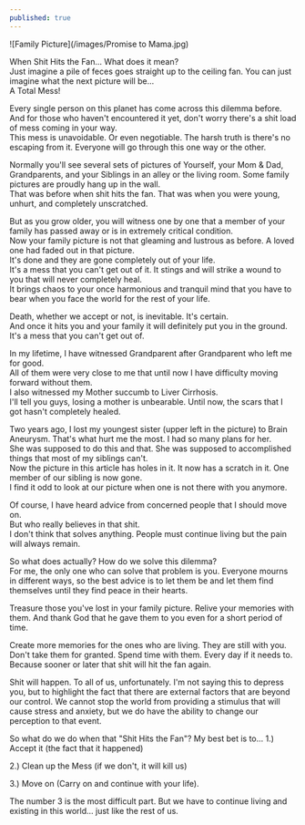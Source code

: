 ```yaml
---
published: true
---
```

![Family Picture](/images/Promise to Mama.jpg)

When Shit Hits the Fan... What does it mean?   
Just imagine a pile of feces goes straight up to the ceiling fan.  You can just imagine what the next picture will be...   
A Total Mess!

Every single person on this planet has come across this dilemma before.   
And for those who haven't encountered it yet, don't worry there's a shit load of mess coming in your way.   
This mess is unavoidable. Or even negotiable. The harsh truth is there's no escaping from it.
Everyone will go through this one way or the other.

Normally you'll see several sets of pictures of Yourself, your Mom & Dad, Grandparents, and your Siblings in an alley or the living room. Some family pictures are proudly hang up in the wall.   
That was before when shit hits the fan. That was when you were young, unhurt, and completely unscratched. 

But as you grow older, you will witness one by one that a member of your family has passed away or is in extremely critical condition.   
Now your family picture is not that gleaming and lustrous as before. A loved one had faded out in that picture.   
It's done and they are gone completely out of your life.   
It's a mess that you can't get out of it. It stings and will strike a wound to you that will never completely heal.   
It brings chaos to your once harmonious and tranquil mind that you have to bear when you face the world for the rest of your life.

Death, whether we accept or not, is inevitable. 
It's certain.   
And once it hits you and your family it will definitely put you in the ground.   
It's a mess that you can't get out of. 

In my lifetime, I have witnessed Grandparent after Grandparent who left me for good.   
All of them were very close to me that until now I have difficulty moving forward without them.   
I also witnessed my Mother succumb to Liver Cirrhosis.   
I'll tell you guys, losing a mother is unbearable. Until now, the scars that I got hasn't completely healed. 

Two years ago, I lost my youngest sister (upper left in the picture) to Brain Aneurysm. 
That's what hurt me the most. I had so many plans for her.   
She was supposed to do this and that. She was supposed to accomplished things that most of my siblings can't.   
Now the picture in this article has holes in it. It now has a scratch in it. One member of our sibling is now gone.   
I find it odd to look at our picture when one is not there with you anymore.

Of course, I have heard advice from concerned people that I should move on.   
But who really believes in that shit.   
I don't think that solves anything. People must continue living but the pain will always remain.

So what does actually? How do we solve this dilemma?   
For me, the only one who can solve that problem is you. Everyone mourns in different ways, so the best advice is to let them be and let them find themselves until they find peace in their hearts. 

Treasure those you've lost in your family picture. Relive your memories with them. And thank God that he gave them to you even for a short period of time.

Create more memories for the ones who are living. 
They are still with you. Don't take them for granted. 
Spend time with them. Every day if it needs to. 
Because sooner or later that shit will hit the fan again.

Shit will happen. To all of us, unfortunately. 
I'm not saying this to depress you, but to highlight the fact that there are external factors that are beyond our control. 
We cannot stop the world from providing a stimulus that will cause stress and anxiety, but we do have the ability to change our perception to that event. 

So what do we do when that "Shit Hits the Fan"? 
My best bet is to...
1.) Accept it 
(the fact that it happened)

2.) Clean up the Mess 
(if we don't, it will kill us)

3.) Move on 
(Carry on and continue with your life).

The number 3 is the most difficult part. 
But we have to continue living and existing in this world... just like the rest of us.
 
  

